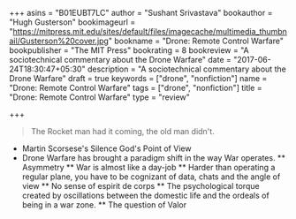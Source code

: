+++
asins = "B01EUBT7LC"
author = "Sushant Srivastava"
bookauthor = "Hugh Gusterson"
bookimageurl = "https://mitpress.mit.edu/sites/default/files/imagecache/multimedia_thumbnail/Gusterson%20cover.jpg"
bookname = "Drone: Remote Control Warfare"
bookpublisher = "The MIT Press"
bookrating = 8
bookreview = "A sociotechnical commentary about the Drone Warfare"
date = "2017-06-24T18:30:47+05:30"
description = "A sociotechnical commentary about the Drone Warfare"
draft = true
keywords = ["drone", "nonfiction"]
name = "Drone: Remote Control Warfare"
tags = ["drone", "nonfiction"]
title = "Drone: Remote Control Warfare"
type = "review"

+++

> The Rocket man had it coming, the old man didn't.

* Martin Scorsese's Silence God's Point of View
* Drone Warfare has brought a paradigm shift in the way War operates.
** Asymmetry 
** War is almost like a day-job
** Harder than operating a regular plane, you have to be cognizant of data, chats and the angle of view
** No sense of espirit de corps
** The psychological torque created by oscillations between the domestic life and the ordeals of being in a war zone.
** The question of Valor